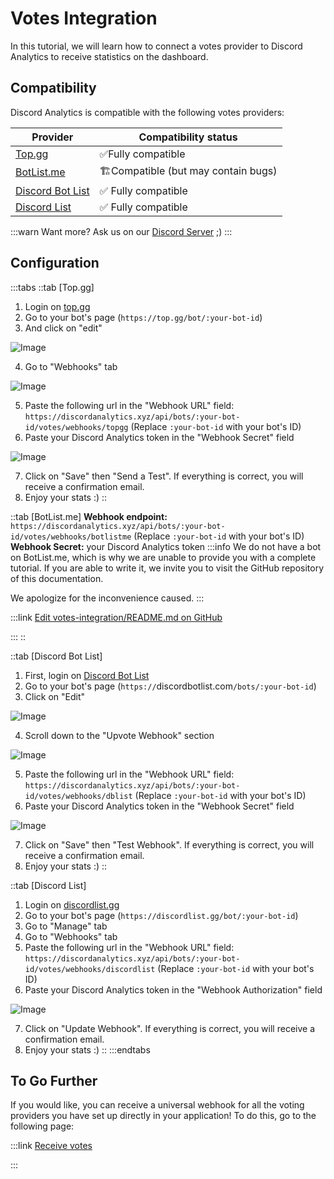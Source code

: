 # Votes Integration

In this tutorial, we will learn how to connect a votes provider to Discord Analytics to receive statistics on the dashboard.

## Compatibility

Discord Analytics is compatible with the following votes providers:

| Provider                                       | Compatibility status                 |
| ---------------------------------------------- | ------------------------------------ |
| [Top.gg](https://top.gg)                       | ✅Fully compatible                    |
| [BotList.me](https://botlist.me)               | 🏗️Compatible (but may contain bugs) |
| [Discord Bot List](https://discordbotlist.com) | ✅ Fully compatible                   |
| [Discord List](https://discordlist.gg)         | ✅ Fully compatible                   |

:::warn
Want more? Ask us on our [Discord Server](https://discordanalytics.xyz/go/support) ;)
:::

## Configuration

:::tabs
::tab [Top.gg]
1. Login on [top.gg](https://top.gg)
2. Go to your bot's page (`https://top.gg/bot/:your-bot-id`)
3. And click on "edit"

![Image](https://i.imgur.com/qxNhBwF.png)

4. Go to "Webhooks" tab

![Image](https://i.imgur.com/Aw4jdqo.png)

5. Paste the following url in the "Webhook URL" field: `https://discordanalytics.xyz/api/bots/:your-bot-id/votes/webhooks/topgg` (Replace `:your-bot-id` with your bot's ID)
6. Paste your Discord Analytics token in the "Webhook Secret" field

![Image](https://i.imgur.com/RQJd8yt.png)

7. Click on "Save" then "Send a Test". If everything is correct, you will receive a confirmation email.
8. Enjoy your stats :)
::

::tab [BotList.me]
**Webhook endpoint:** `https://discordanalytics.xyz/api/bots/:your-bot-id/votes/webhooks/botlistme` (Replace `:your-bot-id` with your bot's ID)
<br>
**Webhook Secret:** your Discord Analytics token
:::info
We do not have a bot on BotList.me, which is why we are unable to provide you with a complete tutorial. If you are able to write it, we invite you to visit the GitHub repository of this documentation.

We apologize for the inconvenience caused.
:::

:::link [Edit votes-integration/README.md on GitHub](https://github.com/DiscordAnalytics/docs/tree/main/get-started/votes-integration/README.md)

:::
::

::tab [Discord Bot List]
1. First, login on [Discord Bot List](https://discordbotlist.com)
2. Go to your bot's page (`https://`discordbotlist.com`/bots/:your-bot-id`)
3. Click on "Edit"

![Image](https://i.imgur.com/qxJJZNA.png)

4. Scroll down to the "Upvote Webhook" section

![Image](https://i.imgur.com/L9iqvdv.png)

5. Paste the following url in the "Webhook URL" field: `https://discordanalytics.xyz/api/bots/:your-bot-id/votes/webhooks/dblist` (Replace `:your-bot-id` with your bot's ID)
6. Paste your Discord Analytics token in the "Webhook Secret" field

![Image](https://i.imgur.com/WfDZ7Wz.png)

7. Click on "Save" then "Test Webhook". If everything is correct, you will receive a confirmation email.
8. Enjoy your stats :)
::

::tab [Discord List]
1. Login on [discordlist.gg](https://discordlist.gg)
2. Go to your bot's page (`https://discordlist.gg/bot/:your-bot-id`)
3. Go to "Manage" tab
4. Go to "Webhooks" tab
5. Paste the following url in the "Webhook URL" field: `https://discordanalytics.xyz/api/bots/:your-bot-id/votes/webhooks/discordlist` (Replace `:your-bot-id` with your bot's ID)
6. Paste your Discord Analytics token in the "Webhook Authorization" field

![Image](https://i.imgur.com/9V0KONL.png)

7. Click on "Update Webhook". If everything is correct, you will receive a confirmation email.
8. Enjoy your stats :)
::
:::endtabs

## To Go Further

If you would like, you can receive a universal webhook for all the voting providers you have set up directly in your application! To do this, go to the following page:

:::link [Receive votes](/docs/main/get-started/advanced-usage/receive-votes)

:::
